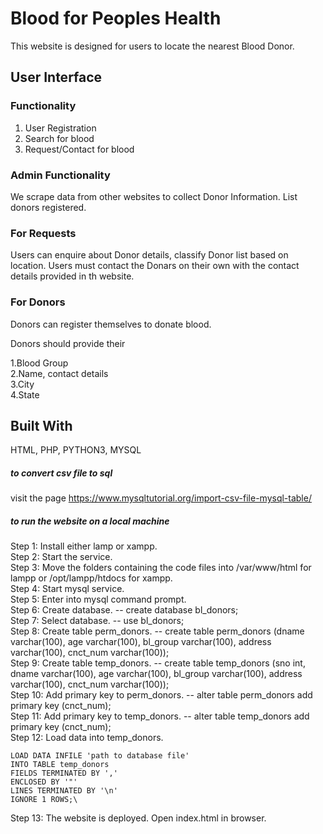 # Blood for Peoples Health
This website is designed for users to locate the nearest Blood Donor.

## User Interface
### Functionality

   1. User Registration                                                                                                                       
   2. Search for blood                                                                                                                        
   3. Request/Contact for blood                                                                                                                                    

### Admin Functionality
We scrape data from other websites to collect Donor Information. List donors registered.                                                       
### For Requests
Users can enquire about Donor details, classify Donor list based on location. Users must contact the Donars on their own with the contact details provided in th website.

### For Donors
Donors can register themselves to donate blood.

Donors should provide their

   1.Blood Group                                                                                                                              
   2.Name, contact details                                                                                                          
   3.City                                                                                                                                     
   4.State                                                                                                                                    
 
## Built With
HTML, PHP, PYTHON3, MYSQL

##### to convert csv file to sql
visit the page https://www.mysqltutorial.org/import-csv-file-mysql-table/

##### to run the website on a local machine

Step 1: Install either lamp or xampp.  
Step 2: Start the service.  
Step 3: Move the folders containing the code files into /var/www/html for lampp or /opt/lampp/htdocs for xampp.  
Step 4: Start mysql service.  
Step 5: Enter into mysql command prompt.  
Step 6: Create database. -- create database bl_donors;  
Step 7: Select database. -- use bl_donors;  
Step 8: Create table perm_donors. -- create table perm_donors (dname varchar(100), age varchar(100), bl_group varchar(100), address varchar(100), cnct_num varchar(100));  
Step 9: Create table temp_donors. -- create table temp_donors (sno int, dname varchar(100), age varchar(100), bl_group varchar(100), address varchar(100), cnct_num varchar(100));  
Step 10: Add primary key to perm_donors. -- alter table perm_donors add primary key (cnct_num);  
Step 11: Add primary key to temp_donors. -- alter table temp_donors add primary key (cnct_num);  
Step 12: Load data into temp_donors.  

    LOAD DATA INFILE 'path to database file' 
    INTO TABLE temp_donors 
    FIELDS TERMINATED BY ',' 
    ENCLOSED BY '"'
    LINES TERMINATED BY '\n'
    IGNORE 1 ROWS;\  
    
Step 13: The website is deployed. Open index.html in browser.  